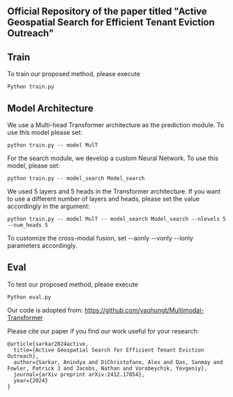 ## Official Repository of the paper titled "Active Geospatial Search for Efficient Tenant Eviction Outreach"

## Train 
To train our proposed method, please execute
```
Python train.py
```

## Model Architecture 
We use a Multi-head Transformer architecture as the prediction module. To use this model please set:
```
python train.py -- model MulT
```
For the search module, we develop a custom Neural Network. To use this model, please set:
```
python train.py -- model_search Model_search
```
We used 5 layers and 5 heads in the Transformer architecture. If you want to use a different number of layers and heads, please set the value accordingly in the argument:
```
python train.py -- model MulT -- model_search Model_search --nlevels 5 --num_heads 5
```

To customize the cross-modal fusion, set --aonly --vonly --lonly parameters accordingly.
## Eval

To test our proposed method, please execute
```
Python eval.py
```

Our code is adopted from:
https://github.com/yaohungt/Multimodal-Transformer

Please cite our paper if you find our work useful for your research:
```
@article{sarkar2024active,
  title={Active Geospatial Search for Efficient Tenant Eviction Outreach},
  author={Sarkar, Anindya and DiChristofano, Alex and Das, Sanmay and Fowler, Patrick J and Jacobs, Nathan and Vorobeychik, Yevgeniy},
  journal={arXiv preprint arXiv:2412.17854},
  year={2024}
}
```

